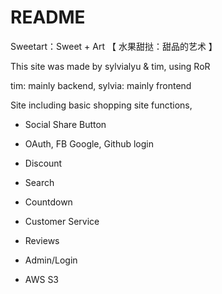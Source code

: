 # README

Sweetart：Sweet + Art 【 水果甜挞：甜品的艺术 】

This site was made by sylvialyu & tim, using RoR

tim: mainly backend, sylvia: mainly frontend

Site including basic shopping site functions,

- Social Share Button

- OAuth, FB Google, Github login

- Discount

- Search

- Countdown

- Customer Service

- Reviews

- Admin/Login

- AWS S3


